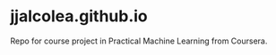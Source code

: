 jjalcolea.github.io
===================

Repo for course project in Practical Machine Learning from Coursera.

